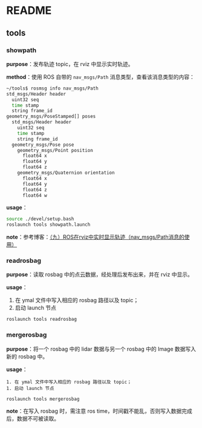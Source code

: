 # README



## tools

### showpath

**purpose**：发布轨迹 topic，在 rviz 中显示实时轨迹。

**method**：使用 ROS 自带的 `nav_msgs/Path` 消息类型，查看该消息类型的内容：

```bash
~/tools$ rosmsg info nav_msgs/Path 
std_msgs/Header header
  uint32 seq
  time stamp
  string frame_id
geometry_msgs/PoseStamped[] poses
  std_msgs/Header header
    uint32 seq
    time stamp
    string frame_id
  geometry_msgs/Pose pose
    geometry_msgs/Point position
      float64 x
      float64 y
      float64 z
    geometry_msgs/Quaternion orientation
      float64 x
      float64 y
      float64 z
      float64 w

```

**usage**：

```bash
source ./devel/setup.bash
roslaunch tools showpath.launch
```

**note**：参考博客：[（九）ROS在rviz中实时显示轨迹（nav_msgs/Path消息的使用）](https://blog.csdn.net/ktigerhero3/article/details/70256437)



### readrosbag
**purpose**：读取 rosbag 中的点云数据，经处理后发布出来，并在 rviz 中显示。

**usage**：

1. 在 ymal 文件中写入相应的 rosbag 路径以及 topic；
2. 启动 launch 节点

```bash
roslaunch tools readrosbag
```



### mergerosbag

**purpose**：将一个 rosbag 中的 lidar 数据与另一个 rosbag 中的 Image 数据写入新的 rosbag 中。

**usage**：

	1. 在 ymal 文件中写入相应的 rosbag 路径以及 topic；
	1. 启动 launch 节点

```bash
roslaunch tools mergerosbag
```

**note**：在写入 rosbag 时，需注意 ros time，时间戳不能乱，否则写入数据完成后，数据不可被读取。
